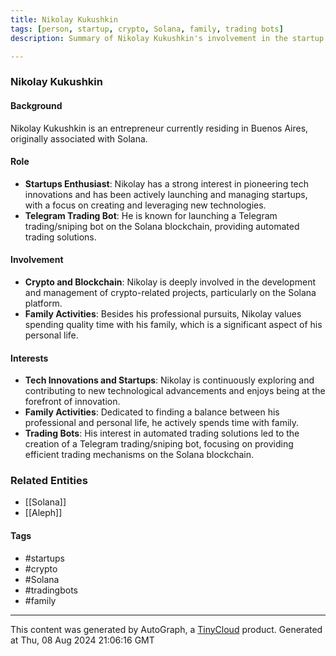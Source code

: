 ```yaml
---
title: Nikolay Kukushkin
tags: [person, startup, crypto, Solana, family, trading bots]
description: Summary of Nikolay Kukushkin's involvement in the startup and cryptocurrency space, focusing on activities and interests.

---
```


### Nikolay Kukushkin

#### Background
Nikolay Kukushkin is an entrepreneur currently residing in Buenos Aires, originally associated with Solana. 

#### Role
- **Startups Enthusiast**: Nikolay has a strong interest in pioneering tech innovations and has been actively launching and managing startups, with a focus on creating and leveraging new technologies.
- **Telegram Trading Bot**: He is known for launching a Telegram trading/sniping bot on the Solana blockchain, providing automated trading solutions.

#### Involvement
- **Crypto and Blockchain**: Nikolay is deeply involved in the development and management of crypto-related projects, particularly on the Solana platform.
- **Family Activities**: Besides his professional pursuits, Nikolay values spending quality time with his family, which is a significant aspect of his personal life.

#### Interests
- **Tech Innovations and Startups**: Nikolay is continuously exploring and contributing to new technological advancements and enjoys being at the forefront of innovation.
- **Family Activities**: Dedicated to finding a balance between his professional and personal life, he actively spends time with family.
- **Trading Bots**: His interest in automated trading solutions led to the creation of a Telegram trading/sniping bot, focusing on providing efficient trading mechanisms on the Solana blockchain.

### Related Entities
- [[Solana]]
- [[Aleph]]

#### Tags
- #startups
- #crypto
- #Solana
- #tradingbots
- #family


---
This content was generated by AutoGraph, a [TinyCloud](https://tinycloud.xyz/) product.
Generated at  Thu, 08 Aug 2024 21:06:16 GMT